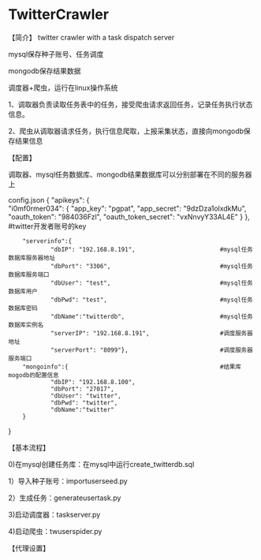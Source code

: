 # TwitterCrawler
【简介】
twitter crawler with a task dispatch server

mysql保存种子账号、任务调度

mongodb保存结果数据

调度器+爬虫，运行在linux操作系统

1、调取器负责读取任务表中的任务，接受爬虫请求返回任务，记录任务执行状态信息。

2、爬虫从调取器请求任务，执行信息爬取，上报采集状态，直接向mongodb保存结果信息

【配置】

调取器、mysql任务数据库、mongodb结果数据库可以分别部署在不同的服务器上

config.json
{
        "apikeys": {          
                "i0mf0rmer034": {
                        "app_key": "pgpat",
                        "app_secret": "9dzDza1olxdkMu",
                        "oauth_token": "984036Fzl",
                        "oauth_token_secret": "vxNnvyY33AL4E"
                }
        },                                                      #twitter开发者账号的key

        "serverinfo":{
                "dbIP": "192.168.8.191",                        #mysql任务数据库服务器地址
                "dbPort": "3306",                               #mysql任务数据库服务端口
                "dbUser": "test",                               #mysql任务数据库用户
                "dbPwd": "test",                                #mysql任务数据库密码 
                "dbName":"twitterdb",                           #mysql任务数据库实例名
                "serverIP": "192.168.8.191",                    #调度服务器地址
                "serverPort": "8099"},                          #调度服务器服务端口
        "mongoinfo":{                                           #结果库mogodb的配置信息
                "dbIP": "192.168.8.100",
                "dbPort": "27017",
                "dbUser": "twitter",
                "dbPwd": "twitter",
                "dbName":"twitter"
        }
}


【基本流程】

0)在mysql创建任务库：在mysql中运行create_twitterdb.sql

1）导入种子账号：importuserseed.py

2）生成任务：generateusertask.py

3)启动调度器：taskserver.py

4)启动爬虫：twuserspider.py

【代理设置】
